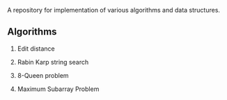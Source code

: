 A repository for implementation of various algorithms and data structures.

Algorithms
----------

 1. Edit distance

 2. Rabin Karp string search

 3. 8-Queen problem

 4. Maximum Subarray Problem
